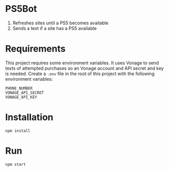 # PS5Bot

1. Refreshes sites until a PS5 becomes available
2. Sends a text if a site has a PS5 available

# Requirements

This project requires some environment variables. It uses Vonage to send texts of attempted purchases so an Vonage account and API secret and key is needed.
Create a `.env` file in the root of this project with the following environment variables:

```env
PHONE_NUMBER
VONAGE_API_SECRET
VONAGE_API_KEY
```

# Installation

```
npm install
```

# Run

```
npm start
```